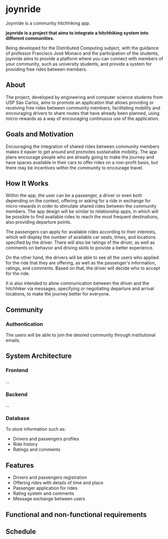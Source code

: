 <!--
SPDX-FileCopyrightText: 2024 The JoynRide Authors and CCOS-USP <https://ccos.icmc.usp.br>

SPDX-License-Identifier: CC0-1.0
-->

# joynride

Joynride is a community hitchhiking app.

**joynride is a project that aims to integrate a hitchhiking system into
different communities.**

Being developed for the Distributed Computing subject, with the guidance of
professor Francisco José Monaco and the participation of the students, joynride
aims to provide a platform where you can connect with members of your community,
such as university students, and provide a system for providing free rides
between members.

## About

The project, developed by engineering and computer science students from USP São
Carlos, aims to promote an application that allows providing or receiving free
rides between community members, facilitating mobility and encouraging drivers
to share routes that have already been planned, using micro-rewards as a way of
encouraging continuous use of the application.


## Goals and Motivation

Encouraging the integration of shared rides between community members makes it
easier to get around and promotes sustainable mobility. The app plans encourage
people who are already going to make the journey and have spaces available in
their cars to offer rides on a non-profit basis, but there may be incentives
within the community to encourage travel.

## How It Works

Within the app, the user can be a passenger, a driver or even both depending on
the context, offering or asking for a ride in exchange for micro-rewards in
order to stimulate shared rides between the community members. The app design
will be similar to relationship apps, in which will be possible to find
available rides to reach the most frequent destinations, also providing
departure points.

The passengers can apply for available rides according to their interests, which
will display the number of available car seats, times, and locations specified
by the driver. There will also be ratings of the driver, as well as comments on
behavior and driving skills to provide a better experience.

On the other hand, the drivers will be able to see all the users who applied for
the ride that they are offering, as well as the passenger's information,
ratings, and comments. Based on that, the driver will decide who to accept for
the ride.

It is also intended to allow communication between the driver and the hitchhiker
via messages, specifying or negotiating departure and arrival locations, to make
the journey better for everyone.

## Community

### Authentication

The users will be able to join the desired community through institutional
emails.

## System Architecture

### Frontend 
 ...

### Backend
 ...

### Database

To store information such as:
- Drivers and passengers profiles
- Ride history
- Ratings and comments

## Features

- Drivers and passengers registration
- Offering rides with details of time and place
- Passenger application for rides
- Rating system and comments
- Message exchange between users

## Functional and non-functional requirements

## Schedule
